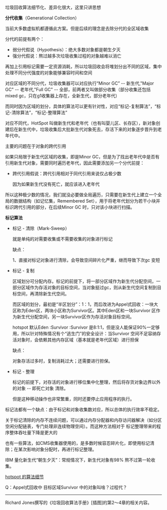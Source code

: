 垃圾回收算法细节化、差异化很大，这里只讲思想



**分代收集**（Generational Collection）

当前大多数虚拟机都遵循此方案。但是后续的理念是去除分代的全区域收集

分代的前提有两个：

- 弱分代假说（Hypothesis）：绝大多数对象都是朝生夕灭
- 强分代假说：熬过越多次垃圾收集过程的对象越难以消亡

再加上引用标记需要一定资源消耗，所以垃圾回收会将堆划分出不同的区域，集中处理不同分代强度的对象能够兼容时间和空间

对应区域的不同分代，垃圾收集器可以对应执行“Minor GC” -- 新生代,"Major GC" -- 老年代,"Full GC" -- 全部，前两者又叫做部分收集（部分收集还包括mixed gc，只在g1收集器上存在，全新生代，部分老年代）

而同时因为区域的划分，具体的算法可以更有针对性，对应“标记-复制算法”，“标记-清除算法”，“标记-整理算法”



对应不同代，HotSpot 叫做新生代和老年代（也有叫婴儿区、长存区），新对象创建后在新生代中，垃圾收集后大批新生代对象死去，存活下来的对象逐步晋升到老年代中。



主要的问题在于对象的跨代引用

如果只局限于新生代区域的收集，即是Minor GC，但是为了找出老年代中是否有引用新生代对象，需要同时遍历老年代，因此需要添加另一个分代前提：

- 跨代引用假说：跨代引用相对于同代引用来说仅占极少数

    因为如果新生代没有死亡，就应该进入老年代

所以这种极少数的情况，我们就没必要做全局遍历，只需要在新生代上建立一个全局的数据结构（如记忆集，Remembered Set），用于将老年代划分为若干小块并标识跨代引用的部分，在后续Minor GC 时，只对该小块进行扫描。



**标记算法**

- 标记 - 清除（Mark-Sweep）

    就是单纯的对需要收集或不需要收集的对象进行标记

    缺点：

    1、直接对标记对象进行清除，会导致空间碎片化严重，继而导致下次gc 变短

- 标记 - 复制

    区域划分可分配内存。标记的前提下，将一部分区域作为新生代分配空间，一部分区域作为存活对象的目标空间，当对象挺过gc，则从新生代空间复制到目标空间，再清除新生代空间。

    而区域的划分，最初是“半区划分”：1：1，而后改进为Appel式回收：一块大区称为Eden区，两块小区称为Survivor区。其中Eden区和一块Survivor 区作为新生代分配空间，另一块Survivor区作为存活对象目标空间。

    hotspot 默认Eden :Survivor :Survivor 是8:1:1，但是没人能保证90%一定够用，所以针对特殊情况有个“逃生门”的安全设计：当Survivor 空间不足容纳存活对象时，会依赖其他内存区域（基本就是老年代区域）进行担保

    缺点：

    对象存活过多时，复制消耗过大；还需要进行担保。

- 标记 - 整理

    标记的前提下，对存活的对象进行移位集中化整理，然后将存货对象边界以外的对象 -- 即死亡对象 清除。

    但是这种移动操作也非常繁重，同时还要停止应用程序的执行。



标记法都有一个缺点：由于标记和对象收集数对应，所以总体的执行效率不稳定。

关于标记清除的内存不连续问题，可以通过内存分配器和内存访问器解决（如分区空闲分配链表，专门处理非连续物理空间）。而这种方法相对于 标记整理带来的程序整体吞吐量下降是更大的

也有一些算法，如CMS收集器使用的，是多数时候容忍碎片化，即使用标记清除；在某次影响对象分配时，再进行标记整理。



IBM 量化新生代“朝生夕灭”：常规情况下，新生代对象有98% 熬不过第一轮收集。



[hotspot 的算法细节](./hotstop.md)

Q：Appel式回收中 目标区域Survivor 中的对象叫啥？过程代？

---

Richard Jones撰写的《垃圾回收算法手册》[插图]的第2～4章的相关内容。